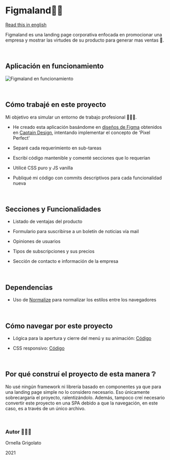 
# Figmaland💙💫

[Read this in english](https://github.com/OrnellaGrigolato/Figmaland-landing-page/blob/master/README.EN.md)

Figmaland es una landing page corporativa enfocada en promocionar una empresa y mostrar las virtudes de su producto para generar mas ventas 💸.

<br/>

## Aplicación en funcionamiento

![Figmaland en funcionamiento](https://github.com/OrnellaGrigolato/Figmaland-landing-page/blob/master/Figmaland_Running.gif)

<br/>

## Cómo trabajé en este proyecto

Mi objetivo era simular un entorno de trabajo profesional 👩🏻‍💻.

- He creado esta aplicación basándome en [diseños de Figma](https://figma.com/file/NMGd0gAgQzgpauqhs1vzNG/Figmaland--Business-Landing-page-%28Community%29?node-id=69%3A5241) obtenidos en [Captain Design](https://captain-design.com), intentando implementar el concepto de 'Pixel Perfect'

- Separé cada requerimiento en sub-tareas

- Escribí código mantenible y comenté secciones que lo requerían

- Utilicé CSS puro y JS vanilla

- Publiqué mi código con commits descriptivos para cada funcionalidad nueva 

<br/>

## Secciones y Funcionalidades

- Listado de ventajas del producto

- Formulario para suscribirse a un boletín de noticias vía mail

- Opiniones de usuarios

- Tipos de subscripciones y sus precios

- Sección de contacto e información de la empresa

<br/>

## Dependencias

- Uso de [Normalize](https://necolas.github.io/normalize.css/) para normalizar los estilos entre los navegadores


<br />

## Cómo navegar por este proyecto 

- Lógica para la apertura y cierre del menú y su animación: [Código](https://github.com/OrnellaGrigolato/Figmaland-landing-page/blob/f3685b7e0718356a79e64c6bd1cc72493cb3c092/src/js.js#L16)

- CSS responsivo: [Código](https://github.com/OrnellaGrigolato/Figmaland-landing-page/blob/f3685b7e0718356a79e64c6bd1cc72493cb3c092/src/style.css#L270)

<br />

## Por qué construí el proyecto de esta manera ❔

No usé ningún framework ni librería basado en componentes ya que para una landing page simple no lo considero necesario. Eso únicamente sobrecargaría el proyecto, ralentizándolo. Además, tampoco creí necesario convertir este proyecto en una SPA debido a que la navegación, en este caso, es a través de un único archivo.

<br />

### Autor 🙋🏻‍♀️

Ornella Grigolato

2021
